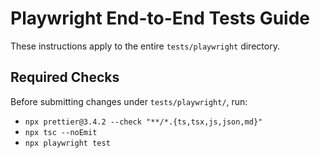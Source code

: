 # Playwright End-to-End Tests Guide

These instructions apply to the entire `tests/playwright` directory.

## Required Checks

Before submitting changes under `tests/playwright/`, run:

- `npx prettier@3.4.2 --check "**/*.{ts,tsx,js,json,md}"`
- `npx tsc --noEmit`
- `npx playwright test`
